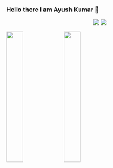 ### Hello there I am Ayush Kumar 👋
<p align="center">
  <img src="https://github-readme-stats.vercel.app/api?username=eyeayushkumar&show_icons=true&theme=default&count_private=true&line_height=27">
  <img src = "https://github-readme-stats.vercel.app/api/top-langs/?username=eyeayushkumar&langs_count=90">
</p>
<a href="https://www.eyeayushkumar.gq"><img src="https://raw.githubusercontent.com/eyeayushkumar/eyeayushkumar/master/t.svg" width="30%" height="30%"></a>
<a href="https://www.eyeayushkuymar.gq"><img src="https://raw.githubusercontent.com/eyeayushkumar/eyeayushkumar/master/c.svg" width="30%" height="30%"></a>
